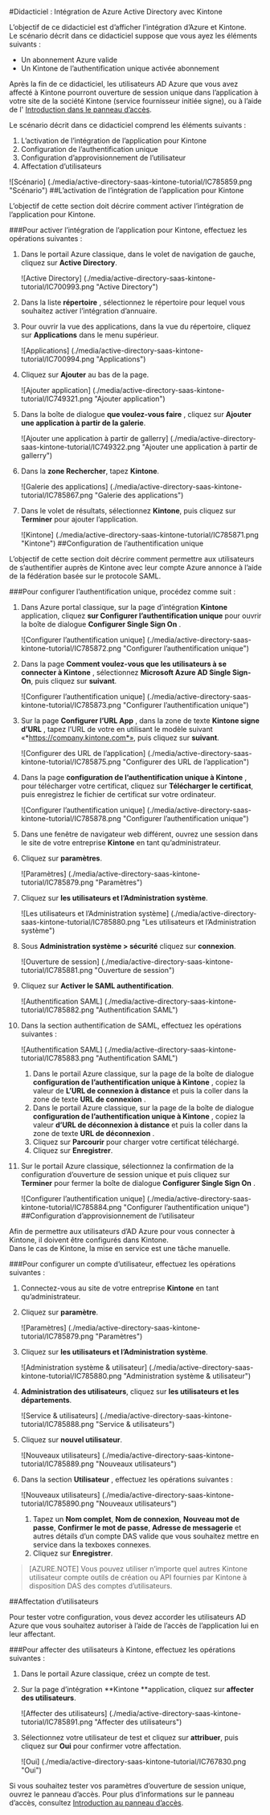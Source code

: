 <properties 
    pageTitle="Didacticiel : Intégration de Azure Active Directory avec Kintone | Microsoft Azure" 
    description="Apprenez à utiliser Kintone avec Azure Active Directory pour activer l’ouverture de session unique, la mise en service automatique et bien plus encore !" 
    services="active-directory" 
    authors="jeevansd"  
    documentationCenter="na" 
    manager="femila"/>
<tags 
    ms.service="active-directory" 
    ms.devlang="na" 
    ms.topic="article" 
    ms.tgt_pltfrm="na" 
    ms.workload="identity" 
    ms.date="09/01/2016" 
    ms.author="jeedes" />

#<a name="tutorial-azure-active-directory-integration-with-kintone"></a>Didacticiel : Intégration de Azure Active Directory avec Kintone
  
L’objectif de ce didacticiel est d’afficher l’intégration d’Azure et Kintone.  
Le scénario décrit dans ce didacticiel suppose que vous ayez les éléments suivants :

-   Un abonnement Azure valide
-   Un Kintone de l’authentification unique activée abonnement
  
Après la fin de ce didacticiel, les utilisateurs AD Azure que vous avez affecté à Kintone pourront ouverture de session unique dans l’application à votre site de la société Kintone (service fournisseur initiée signe), ou à l’aide de l' [Introduction dans le panneau d’accès](active-directory-saas-access-panel-introduction.md).
  
Le scénario décrit dans ce didacticiel comprend les éléments suivants :

1.  L’activation de l’intégration de l’application pour Kintone
2.  Configuration de l’authentification unique
3.  Configuration d’approvisionnement de l’utilisateur
4.  Affectation d’utilisateurs

![Scénario] (./media/active-directory-saas-kintone-tutorial/IC785859.png "Scénario")
##<a name="enabling-the-application-integration-for-kintone"></a>L’activation de l’intégration de l’application pour Kintone
  
L’objectif de cette section doit décrire comment activer l’intégration de l’application pour Kintone.

###<a name="to-enable-the-application-integration-for-kintone-perform-the-following-steps"></a>Pour activer l’intégration de l’application pour Kintone, effectuez les opérations suivantes :

1.  Dans le portail Azure classique, dans le volet de navigation de gauche, cliquez sur **Active Directory**.

    ![Active Directory] (./media/active-directory-saas-kintone-tutorial/IC700993.png "Active Directory")

2.  Dans la liste **répertoire** , sélectionnez le répertoire pour lequel vous souhaitez activer l’intégration d’annuaire.

3.  Pour ouvrir la vue des applications, dans la vue du répertoire, cliquez sur **Applications** dans le menu supérieur.

    ![Applications] (./media/active-directory-saas-kintone-tutorial/IC700994.png "Applications")

4.  Cliquez sur **Ajouter** au bas de la page.

    ![Ajouter application] (./media/active-directory-saas-kintone-tutorial/IC749321.png "Ajouter application")

5.  Dans la boîte de dialogue **que voulez-vous faire** , cliquez sur **Ajouter une application à partir de la galerie**.

    ![Ajouter une application à partir de gallerry] (./media/active-directory-saas-kintone-tutorial/IC749322.png "Ajouter une application à partir de gallerry")

6.  Dans la **zone Rechercher**, tapez **Kintone**.

    ![Galerie des applications] (./media/active-directory-saas-kintone-tutorial/IC785867.png "Galerie des applications")

7.  Dans le volet de résultats, sélectionnez **Kintone**, puis cliquez sur **Terminer** pour ajouter l’application.

    ![Kintone] (./media/active-directory-saas-kintone-tutorial/IC785871.png "Kintone")
##<a name="configuring-single-sign-on"></a>Configuration de l’authentification unique
  
L’objectif de cette section doit décrire comment permettre aux utilisateurs de s’authentifier auprès de Kintone avec leur compte Azure annonce à l’aide de la fédération basée sur le protocole SAML.

###<a name="to-configure-single-sign-on-perform-the-following-steps"></a>Pour configurer l’authentification unique, procédez comme suit :

1.  Dans Azure portal classique, sur la page d’intégration **Kintone** application, cliquez **sur Configurer l’authentification unique** pour ouvrir la boîte de dialogue **Configurer Single Sign On** .

    ![Configurer l’authentification unique] (./media/active-directory-saas-kintone-tutorial/IC785872.png "Configurer l’authentification unique")

2.  Dans la page **Comment voulez-vous que les utilisateurs à se connecter à Kintone** , sélectionnez **Microsoft Azure AD Single Sign-On**, puis cliquez sur **suivant**.

    ![Configurer l’authentification unique] (./media/active-directory-saas-kintone-tutorial/IC785873.png "Configurer l’authentification unique")

3.  Sur la page **Configurer l’URL App** , dans la zone de texte **Kintone signe d’URL** , tapez l’URL de votre en utilisant le modèle suivant «*https://company.kintone.com*», puis cliquez sur **suivant**.

    ![Configurer des URL de l’application] (./media/active-directory-saas-kintone-tutorial/IC785875.png "Configurer des URL de l’application")

4.  Dans la page **configuration de l’authentification unique à Kintone** , pour télécharger votre certificat, cliquez sur **Télécharger le certificat**, puis enregistrez le fichier de certificat sur votre ordinateur.

    ![Configurer l’authentification unique] (./media/active-directory-saas-kintone-tutorial/IC785878.png "Configurer l’authentification unique")

5.  Dans une fenêtre de navigateur web différent, ouvrez une session dans le site de votre entreprise **Kintone** en tant qu’administrateur.

6.  Cliquez sur **paramètres**.

    ![Paramètres] (./media/active-directory-saas-kintone-tutorial/IC785879.png "Paramètres")

7.  Cliquez sur **les utilisateurs et l’Administration système**.

    ![Les utilisateurs et l’Administration système] (./media/active-directory-saas-kintone-tutorial/IC785880.png "Les utilisateurs et l’Administration système")

8.  Sous **Administration système \> sécurité** cliquez sur **connexion**.

    ![Ouverture de session] (./media/active-directory-saas-kintone-tutorial/IC785881.png "Ouverture de session")

9.  Cliquez sur **Activer le SAML authentification**.

    ![Authentification SAML] (./media/active-directory-saas-kintone-tutorial/IC785882.png "Authentification SAML")

10. Dans la section authentification de SAML, effectuez les opérations suivantes :

    ![Authentification SAML] (./media/active-directory-saas-kintone-tutorial/IC785883.png "Authentification SAML")

    1.  Dans le portail Azure classique, sur la page de la boîte de dialogue **configuration de l’authentification unique à Kintone** , copiez la valeur de **L’URL de connexion à distance** et puis la coller dans la zone de texte **URL de connexion** .
    2.  Dans le portail Azure classique, sur la page de la boîte de dialogue **configuration de l’authentification unique à Kintone** , copiez la valeur **d’URL de déconnexion à distance** et puis la coller dans la zone de texte **URL de déconnexion** .
    3.  Cliquez sur **Parcourir** pour charger votre certificat téléchargé.
    4.  Cliquez sur **Enregistrer**.

11. Sur le portail Azure classique, sélectionnez la confirmation de la configuration d’ouverture de session unique et puis cliquez sur **Terminer** pour fermer la boîte de dialogue **Configurer Single Sign On** .

    ![Configurer l’authentification unique] (./media/active-directory-saas-kintone-tutorial/IC785884.png "Configurer l’authentification unique")
##<a name="configuring-user-provisioning"></a>Configuration d’approvisionnement de l’utilisateur
  
Afin de permettre aux utilisateurs d’AD Azure pour vous connecter à Kintone, il doivent être configurés dans Kintone.  
Dans le cas de Kintone, la mise en service est une tâche manuelle.

###<a name="to-provision-a-user-accounts-perform-the-following-steps"></a>Pour configurer un compte d’utilisateur, effectuez les opérations suivantes :

1.  Connectez-vous au site de votre entreprise **Kintone** en tant qu’administrateur.

2.  Cliquez sur **paramètre**.

    ![Paramètres] (./media/active-directory-saas-kintone-tutorial/IC785879.png "Paramètres")

3.  Cliquez sur **les utilisateurs et l’Administration système**.

    ![Administration système & utilisateur] (./media/active-directory-saas-kintone-tutorial/IC785880.png "Administration système & utilisateur")

4.  **Administration des utilisateurs**, cliquez sur **les utilisateurs et les départements**.

    ![Service & utilisateurs] (./media/active-directory-saas-kintone-tutorial/IC785888.png "Service & utilisateurs")

5.  Cliquez sur **nouvel utilisateur**.

    ![Nouveaux utilisateurs] (./media/active-directory-saas-kintone-tutorial/IC785889.png "Nouveaux utilisateurs")

6.  Dans la section **Utilisateur** , effectuez les opérations suivantes :

    ![Nouveaux utilisateurs] (./media/active-directory-saas-kintone-tutorial/IC785890.png "Nouveaux utilisateurs")

    1.  Tapez un **Nom complet**, **Nom de connexion**, **Nouveau mot de passe**, **Confirmer le mot de passe**, **Adresse de messagerie** et autres détails d’un compte DAS valide que vous souhaitez mettre en service dans la texboxes connexes.
    2.  Cliquez sur **Enregistrer**.

>[AZURE.NOTE] Vous pouvez utiliser n’importe quel autres Kintone utilisateur compte outils de création ou API fournies par Kintone à disposition DAS des comptes d’utilisateurs.

##<a name="assigning-users"></a>Affectation d’utilisateurs
  
Pour tester votre configuration, vous devez accorder les utilisateurs AD Azure que vous souhaitez autoriser à l’aide de l’accès de l’application lui en leur affectant.

###<a name="to-assign-users-to-kintone-perform-the-following-steps"></a>Pour affecter des utilisateurs à Kintone, effectuez les opérations suivantes :

1.  Dans le portail Azure classique, créez un compte de test.

2.  Sur la page d’intégration **Kintone **application, cliquez sur **affecter des utilisateurs**.

    ![Affecter des utilisateurs] (./media/active-directory-saas-kintone-tutorial/IC785891.png "Affecter des utilisateurs")

3.  Sélectionnez votre utilisateur de test et cliquez sur **attribuer**, puis cliquez sur **Oui** pour confirmer votre affectation.

    ![Oui] (./media/active-directory-saas-kintone-tutorial/IC767830.png "Oui")
  
Si vous souhaitez tester vos paramètres d’ouverture de session unique, ouvrez le panneau d’accès. Pour plus d’informations sur le panneau d’accès, consultez [Introduction au panneau d’accès](active-directory-saas-access-panel-introduction.md).